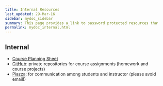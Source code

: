 ```yaml
---
title: Internal Resources
last_updated: 29-Mar-16
sidebar: mydoc_sidebar
summary: This page provides a link to password protected resources that are only accessible to students of this class.
permalink: mydoc_internal.html 
---
```


## Internal

- [Course Planning Sheet](https://docs.google.com/spreadsheets/d/1Im2mwX8NJ9FSZB2CVxoevTxttr2wzoG9ybL_GMMNN4A/edit?usp=sharing)
- [GitHub](https://github.com/personal): private repositories for course assignments (homework and course projects)
- [Piazza](https://piazza.com/ucr/spring2016/gen242/home): for communication among students and instructor (please avoid email!)

